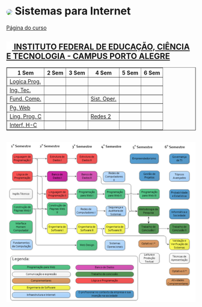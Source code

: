 # <img src="https://moodle.poa.ifrs.edu.br/pluginfile.php/1/theme_learnr/loginbackgroundimage/1677779721/campus-poa-moodle-principal2.jpg" align="center" width="50px" style="border-radius: 60px"> Sistemas para Internet
<a href="http://www.poa.ifrs.edu.br/index.php?option=com_content&view=article&layout=edit&id=3206">Página do curso</a>

## <a href="https://www.poa.ifrs.edu.br/?skip=true"> <img src="https://raw.githubusercontent.com/icsalgado/assets/master/.ifwhite.png?token=GHSAT0AAAAAABYDMSONT5VGPS5ZGCRYJG5IY2KGS6Q" width="15px"> INSTITUTO FEDERAL DE EDUCAÇÃO, CIÊNCIA E TECNOLOGIA - CAMPUS PORTO ALEGRE</a>

<table border="1px">
    <tr>
        <th>1 Sem</th>
        <th>2 Sem</th>
        <th>3 Sem</th>
        <th>4 Sem</th>
        <th>5 Sem</th>
        <th>6 Sem</th>
    </tr>
    <tr>
        <td><a href="https://github.com/icsalgado/superiorSistemasParaInternet_IFRS/tree/master/PrimeiroSemestre/SSI101logicaDeProgramacao">Logica Prog.</a></td>
        <td></td>
        <td></td>
        <td></td>
        <td></td>
        <td></td>
    </tr>
    <tr>
        <td><a href="https://github.com/icsalgado/superiorSistemasParaInternet_IFRS/tree/master/PrimeiroSemestre/SSI102inglesTecnico">Ing. Tec.</a></td>
        <td></td>
        <td></td>
        <td></td>
        <td></td>
        <td></td>
    </tr>
    <tr>
        <td><a href="https://github.com/icsalgado/superiorSistemasParaInternet_IFRS/tree/master/PrimeiroSemestre/SSI103fundamentosDaComputacao">Fund. Comp.</a></td>
        <td></td>
        <td></td>
        <td><a href="https://github.com/icsalgado/superiorSistemasParaInternet_IFRS/tree/master/QuartoSemestre/SSI403sistemasOperacionais">Sist. Oper.</a></td>
        <td></td>
        <td></td>
    </tr>
    <tr>
        <td><a href="https://github.com/icsalgado/superiorSistemasParaInternet_IFRS/tree/master/PrimeiroSemestre/SSI104construcaoDePaginasWeb1">Pg. Web</a></td>
        <td></td>
        <td></td>
        <td></td>
        <td></td>
        <td></td>
    </tr>
    <tr>
        <td><a href="https://github.com/icsalgado/superiorSistemasParaInternet_IFRS/tree/master/PrimeiroSemestre/SSI105LinguagemDeProgramacao1">Ling. Prog. C</a></td>
        <td></td>
        <td></td>
        <td><a href="https://github.com/icsalgado/superiorSistemasParaInternet_IFRS/tree/master/QuartoSemestre/SSI405redesDeComputadores2">Redes 2</a></td>
        <td></td>
        <td></td>
    </tr>
    <tr>
        <td><a href="https://github.com/icsalgado/superiorSistemasParaInternet_IFRS/tree/master/PrimeiroSemestre/SSI106interfaceHomemComputador">Interf. H-C</a></td>
        <td></td>
        <td></td>
        <td></td>
        <td></td>
        <td></td>
    </tr>
</table>

<br><img src="perfilCurso.png" wodth="auto">


